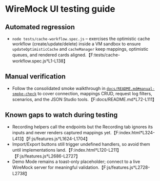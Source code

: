 # WireMock UI testing guide

## Automated regression
- `node tests/cache-workflow.spec.js` – exercises the optimistic cache workflow (create/update/delete) inside a VM sandbox to ensure `updateOptimisticCache` and `cacheManager` keep mappings, optimistic queues, and rendered cards aligned.【F:tests/cache-workflow.spec.js†L1-L138】

## Manual verification
- Follow the consolidated smoke walkthrough in [`docs/README.md#manual-smoke-check`](../docs/README.md#manual-smoke-check) to cover connection, mappings CRUD, request log filters, scenarios, and the JSON Studio tools.【F:docs/README.md†L72-L111】

## Known gaps to watch during testing
- Recording helpers call the endpoints but the Recording tab ignores its inputs and never renders captured mappings yet.【F:index.html†L324-L413】【F:js/features.js†L1624-L1704】
- Import/Export buttons still trigger undefined handlers, so avoid them until implementations land.【F:index.html†L120-L211】【F:js/features.js†L2686-L2727】
- Demo Mode remains a toast-only placeholder; connect to a live WireMock server for meaningful validation.【F:js/features.js†L2728-L2738】

